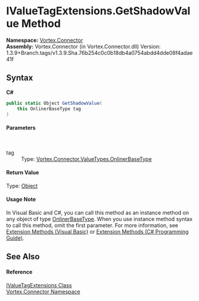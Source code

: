 # IValueTagExtensions.GetShadowValue Method 
 

**Namespace:**&nbsp;<a href="N_Vortex_Connector.md">Vortex.Connector</a><br />**Assembly:**&nbsp;Vortex.Connector (in Vortex.Connector.dll) Version: 1.3.9+Branch.tags/v1.3.9.Sha.76b254c0c0b18db4a0754abdd4dde08f4adae41f

## Syntax

**C#**<br />
``` C#
public static Object GetShadowValue(
	this OnlinerBaseType tag
)
```


#### Parameters
&nbsp;<dl><dt>tag</dt><dd>Type: <a href="T_Vortex_Connector_ValueTypes_OnlinerBaseType.md">Vortex.Connector.ValueTypes.OnlinerBaseType</a><br /></dd></dl>

#### Return Value
Type: <a href="https://docs.microsoft.com/dotnet/api/system.object" target="_blank">Object</a>

#### Usage Note
In Visual Basic and C#, you can call this method as an instance method on any object of type <a href="T_Vortex_Connector_ValueTypes_OnlinerBaseType.md">OnlinerBaseType</a>. When you use instance method syntax to call this method, omit the first parameter. For more information, see <a href="https://docs.microsoft.com/dotnet/visual-basic/programming-guide/language-features/procedures/extension-methods">Extension Methods (Visual Basic)</a> or <a href="https://docs.microsoft.com/dotnet/csharp/programming-guide/classes-and-structs/extension-methods">Extension Methods (C# Programming Guide)</a>.

## See Also


#### Reference
<a href="T_Vortex_Connector_IValueTagExtensions.md">IValueTagExtensions Class</a><br /><a href="N_Vortex_Connector.md">Vortex.Connector Namespace</a><br />